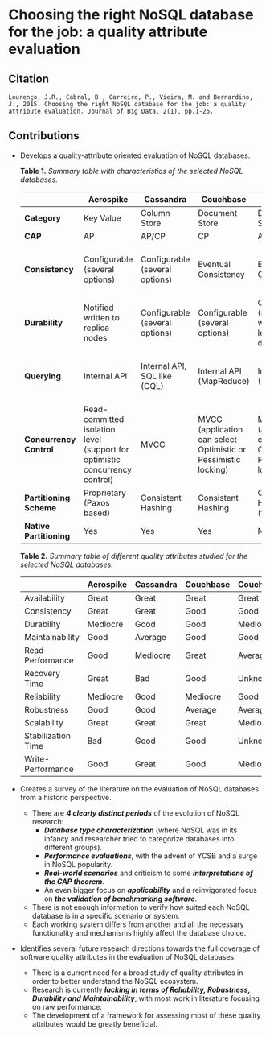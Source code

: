 # Choosing the right NoSQL database for the job: a quality attribute evaluation

## Citation

```
Lourenço, J.R., Cabral, B., Carreiro, P., Vieira, M. and Bernardino, J., 2015. Choosing the right NoSQL database for the job: a quality attribute evaluation. Journal of Big Data, 2(1), pp.1-26.
```

## Contributions

* Develops a quality-attribute oriented evaluation of NoSQL databases.

  **Table 1.** *Summary table with characteristics of the selected NoSQL databases.*

  |                         | Aerospike                                                    | Cassandra                      | Couchbase                                                    | CouchDB                                                      | HBase                                          | MongoDB                                        | Voldemort                              |
  | ----------------------- | ------------------------------------------------------------ | ------------------------------ | ------------------------------------------------------------ | ------------------------------------------------------------ | ---------------------------------------------- | ---------------------------------------------- | -------------------------------------- |
  | **Category**            | Key Value                                                    | Column Store                   | Document Store                                               | Document Store                                               | Column Store                                   | Document Store                                 | Key Value                              |
  | **CAP**                 | AP                                                           | AP/CP                          | CP                                                           | AP                                                           | CP                                             | CP                                             | AP                                     |
  | **Consistency**         | Configurable (several options)                               | Configurable (several options) | Eventual Consistency                                         | Eventual Consistency                                         | Configurable (strong and eventual consistency) | Configurable (several options)                 | Read-Repair (client handles conflicts) |
  | **Durability**          | Notified written to replica nodes                            | Configurable (several options) | Configurable (several options)                               | Configurable (notified written to at least one disk)         | Configurable (several options)                 | Configurable (several options)                 | Notified written to desired nodes      |
  | **Querying**            | Internal API                                                 | Internal API, SQL like (CQL)   | Internal API (MapReduce)                                     | Internal API (MapReduce)                                     | Internal API                                   | Internal API, MapReduce, complex query support | Internal API (get, put, delete)        |
  | **Concurrency Control** | Read-committed isolation level (support for optimistic concurrency control) | MVCC                           | MVCC (application can select Optimistic or Pessimistic locking) | MVCC (application can select Optimistic or Pessimistic locking) | Optimistic locking with MVCC                   | Master-slave with multi-granularity locking    | Optimistic locking with MVCC           |
  | **Partitioning Scheme** | Proprietary (Paxos based)                                    | Consistent Hashing             | Consistent Hashing                                           | Consistent Hashing (third party)                             | Range Based                                    | Consistent Hashing                             | Consistent Hashing                     |
  | **Native Partitioning** | Yes                                                          | Yes                            | Yes                                                          | No                                                           | Yes                                            | Yes                                            | Yes                                    |

  **Table 2.** *Summary table of different quality attributes studied for the selected NoSQL databases.*

  |                    | Aerospike | Cassandra | Couchbase | CouchDB  | HBase    | MongoDB  | Voldemort |
  | ------------------ | --------- | --------- | --------- | -------- | -------- | -------- | --------- |
  | Availability       | Great     | Great     | Great     | Great    | Mediocre | Mediocre | Great     |
  | Consistency        | Great     | Great     | Good      | Good     | Average  | Great    | Good      |
  | Durability         | Mediocre  | Good      | Good      | Mediocre | Good     | Good     | Good      |
  | Maintainability    | Good      | Average   | Good      | Good     | Mediocre | Average  | Mediocre  |
  | Read-Performance   | Good      | Mediocre  | Great     | Average  | Mediocre | Great    | Good      |
  | Recovery Time      | Great     | Bad       | Good      | Unknown  | Unknown  | Great    | Unknown   |
  | Reliability        | Mediocre  | Good      | Mediocre  | Good     | Good     | Great    | Unknown   |
  | Robustness         | Good      | Good      | Average   | Average  | Bad      | Average  | Unknown   |
  | Scalability        | Great     | Great     | Great     | Mediocre | Great    | Mediocre | Good      |
  | Stabilization Time | Bad       | Good      | Good      | Unknown  | Unknown  | Bad      | Unknown   |
  | Write-Performance  | Good      | Great     | Good      | Mediocre | Good     | Mediocre | Great     |

* Creates a survey of the literature on the evaluation of NoSQL databases from a historic perspective.
  
  * There are ***4 clearly distinct periods*** of the evolution of NoSQL research:
    * ***Database type characterization*** (where NoSQL was in its infancy and researcher tried to categorize databases into different groups).
    * ***Performance evaluations***, with the advent of YCSB and a surge in NoSQL popularity.
    * ***Real-world scenarios*** and criticism to some ***interpretations of the CAP theorem***.
    * An even bigger focus on ***applicability*** and a reinvigorated focus on ***the validation of benchmarking software***.
  * There is not enough information to verify how suited each NoSQL database is in a specific scenario or system.
  * Each working system differs from another and all the necessary functionality and mechanisms highly affect the database choice.
  
* Identifies several future research directions towards the full coverage of software quality attributes in the evaluation of NoSQL databases.
  * There is a current need for a broad study of quality attributes in order to better understand the NoSQL ecosystem.
  * Research is currently ***lacking in terms of Reliability, Robustness, Durability and Maintainability***, with most work in literature focusing on raw performance.
  * The development of a framework for assessing most of these quality attributes would be greatly beneficial.